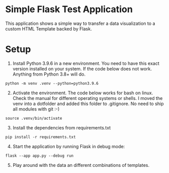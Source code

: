 # Simple Flask Test Application

This application shows a simple way to transfer a data visualization to a custom HTML Template backed by Flask.

# Setup

1. Install Python 3.9.6 in a new environment. You need to have this exact version installed on your system. If the code below does not work. Anything from Python 3.8+ will do.

`python -m venv .venv --python=python3.9.6`

2. Activate the environment. The code below works for bash on linux. Check the manual for different operating systems or shells. I moved the venv into a dotfolder and added this folder to .gitignore. No need to ship all modules with git :-)

`source .venv/bin/activate`

3. Install the dependencies from requirements.txt

`pip install -r requirements.txt`

4. Start the application by running Flask in debug mode:

`flask --app app.py --debug run`

5. Play around with the data an different combinations of templates.

